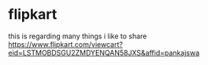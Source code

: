 flipkart
========

this is regarding many things i like to share 
https://www.flipkart.com/viewcart?eid=LSTMOBDSGU2ZMDYENQAN58JXS&affid=pankajswa
